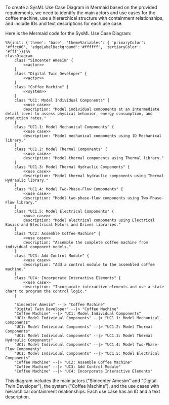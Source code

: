 To create a SysML Use Case Diagram in Mermaid based on the provided requirements, we need to identify the main actors and use cases for the coffee machine, use a hierarchical structure with containment relationships, and include IDs and text descriptions for each use case.

Here is the Mermaid code for the SysML Use Case Diagram:

```mermaid
%%{init: {'theme': 'base', 'themeVariables': { 'primaryColor': '#ffcc00', 'edgeLabelBackground':'#ffffff', 'tertiaryColor': '#fff'}}}%%
classDiagram
    class "Simcenter Amesim" {
        <<actor>>
    }
    class "Digital Twin Developer" {
        <<actor>>
    }
    class "Coffee Machine" {
        <<system>>
    }
    class "UC1: Model Individual Components" {
        <<use case>>
        description: "Model individual components at an intermediate detail level to assess physical behavior, energy consumption, and production rates."
    }
    class "UC1.1: Model Mechanical Components" {
        <<use case>>
        description: "Model mechanical components using 1D Mechanical library."
    }
    class "UC1.2: Model Thermal Components" {
        <<use case>>
        description: "Model thermal components using Thermal library."
    }
    class "UC1.3: Model Thermal Hydraulic Components" {
        <<use case>>
        description: "Model thermal hydraulic components using Thermal Hydraulic library."
    }
    class "UC1.4: Model Two-Phase-Flow Components" {
        <<use case>>
        description: "Model two-phase-flow components using Two-Phase-Flow library."
    }
    class "UC1.5: Model Electrical Components" {
        <<use case>>
        description: "Model electrical components using Electrical Basics and Electrical Motors and Drives libraries."
    }
    class "UC2: Assemble Coffee Machine" {
        <<use case>>
        description: "Assemble the complete coffee machine from individual component models."
    }
    class "UC3: Add Control Module" {
        <<use case>>
        description: "Add a control module to the assembled coffee machine."
    }
    class "UC4: Incorporate Interactive Elements" {
        <<use case>>
        description: "Incorporate interactive elements and use a state chart to program the control logic."
    }

    "Simcenter Amesim" --|> "Coffee Machine"
    "Digital Twin Developer" --|> "Coffee Machine"
    "Coffee Machine" --|> "UC1: Model Individual Components"
    "UC1: Model Individual Components" --|> "UC1.1: Model Mechanical Components"
    "UC1: Model Individual Components" --|> "UC1.2: Model Thermal Components"
    "UC1: Model Individual Components" --|> "UC1.3: Model Thermal Hydraulic Components"
    "UC1: Model Individual Components" --|> "UC1.4: Model Two-Phase-Flow Components"
    "UC1: Model Individual Components" --|> "UC1.5: Model Electrical Components"
    "Coffee Machine" --|> "UC2: Assemble Coffee Machine"
    "Coffee Machine" --|> "UC3: Add Control Module"
    "Coffee Machine" --|> "UC4: Incorporate Interactive Elements"
```

This diagram includes the main actors ("Simcenter Amesim" and "Digital Twin Developer"), the system ("Coffee Machine"), and the use cases with hierarchical containment relationships. Each use case has an ID and a text description.